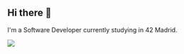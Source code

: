 ## Hi there 👋

I'm a Software Developer currently studying in 42 Madrid.

![](https://github-readme-stats.vercel.app/api/top-langs/?username=p1nha&layout=compact&theme=dark)
<!--
**p1nha/p1nha** is a ✨ _special_ ✨ repository because its `README.md` (this file) appears on your GitHub profile.

Here are some ideas to get you started:

- 🔭 I’m currently working on ...
- 🌱 I’m currently learning ...
- 👯 I’m looking to collaborate on ...
- 🤔 I’m looking for help with ...
- 💬 Ask me about ...
- 📫 How to reach me: ...
- 😄 Pronouns: ...
- ⚡ Fun fact: ...
-->
